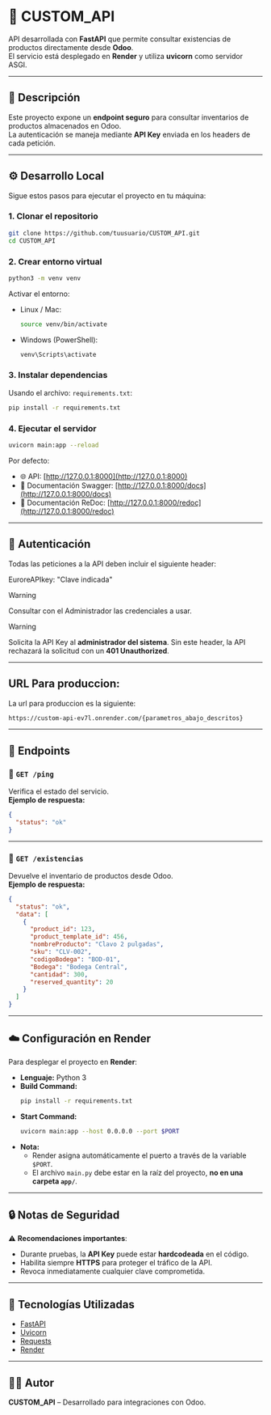 # 🚀 CUSTOM_API

API desarrollada con **FastAPI** que permite consultar existencias de productos directamente desde **Odoo**.  
El servicio está desplegado en **Render** y utiliza **uvicorn** como servidor ASGI.

---

## 📖 Descripción

Este proyecto expone un **endpoint seguro** para consultar inventarios de productos almacenados en Odoo.  
La autenticación se maneja mediante **API Key** enviada en los headers de cada petición.

---

## ⚙️ Desarrollo Local

Sigue estos pasos para ejecutar el proyecto en tu máquina:

### 1. Clonar el repositorio

```bash
git clone https://github.com/tuusuario/CUSTOM_API.git
cd CUSTOM_API
```

### 2. Crear entorno virtual

```bash
python3 -m venv venv
```

Activar el entorno:

- Linux / Mac:
  ```bash
  source venv/bin/activate
  ```
- Windows (PowerShell):
  ```powershell
  venv\Scripts\activate
  ```

### 3. Instalar dependencias

Usando el archivo: `requirements.txt`:

```bash
pip install -r requirements.txt
```

### 4. Ejecutar el servidor

```bash
uvicorn main:app --reload
```

Por defecto:

- 🌐 API: [http://127.0.0.1:8000](http://127.0.0.1:8000)
- 📑 Documentación Swagger: [http://127.0.0.1:8000/docs](http://127.0.0.1:8000/docs)
- 📘 Documentación ReDoc: [http://127.0.0.1:8000/redoc](http://127.0.0.1:8000/redoc)

---

## 🔑 Autenticación

Todas las peticiones a la API deben incluir el siguiente header:

EuroreAPIkey: "Clave indicada"

> [!WARNING]
> Consultar con el Administrador las credenciales a usar.

> [!WARNING]
> Solicita la API Key al **administrador del sistema**.
> Sin este header, la API rechazará la solicitud con un **401 Unauthorized**.

---

## URL Para produccion:

La url para produccion es la siguiente:

```bash
https://custom-api-ev7l.onrender.com/{parametros_abajo_descritos}
```

---

## 📡 Endpoints

### 🔹 `GET /ping`

Verifica el estado del servicio.  
**Ejemplo de respuesta:**

```json
{
  "status": "ok"
}
```

---

### 🔹 `GET /existencias`

Devuelve el inventario de productos desde Odoo.  
**Ejemplo de respuesta:**

```json
{
  "status": "ok",
  "data": [
    {
      "product_id": 123,
      "product_template_id": 456,
      "nombreProducto": "Clavo 2 pulgadas",
      "sku": "CLV-002",
      "codigoBodega": "BOD-01",
      "Bodega": "Bodega Central",
      "cantidad": 300,
      "reserved_quantity": 20
    }
  ]
}
```

---

## ☁️ Configuración en Render

Para desplegar el proyecto en **Render**:

- **Lenguaje:** Python 3
- **Build Command:**
  ```bash
  pip install -r requirements.txt
  ```
- **Start Command:**
  ```bash
  uvicorn main:app --host 0.0.0.0 --port $PORT
  ```
- **Nota:**
  - Render asigna automáticamente el puerto a través de la variable `$PORT`.
  - El archivo `main.py` debe estar en la raíz del proyecto, **no en una carpeta `app/`**.

---

## 🔒 Notas de Seguridad

⚠️ **Recomendaciones importantes**:

- Durante pruebas, la **API Key** puede estar **hardcodeada** en el código.
- Habilita siempre **HTTPS** para proteger el tráfico de la API.
- Revoca inmediatamente cualquier clave comprometida.

---

## 📌 Tecnologías Utilizadas

- [FastAPI](https://fastapi.tiangolo.com/)
- [Uvicorn](https://www.uvicorn.org/)
- [Requests](https://requests.readthedocs.io/)
- [Render](https://render.com/)

---

## 👨‍💻 Autor

**CUSTOM_API** – Desarrollado para integraciones con Odoo.
